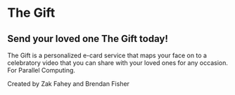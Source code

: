 # The Gift

## Send your loved one The Gift today!

The Gift is a personalized e-card service that maps your face on to a celebratory video that you can share with your loved ones for any occasion. For Parallel Computing.

Created by Zak Fahey and Brendan Fisher
